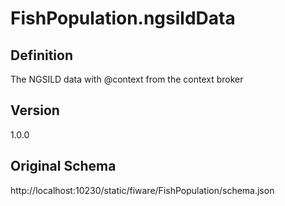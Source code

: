 # FishPopulation.ngsildData

## Definition
The NGSILD data with @context from the context broker

## Version
1.0.0

## Original Schema
http://localhost:10230/static/fiware/FishPopulation/schema.json
